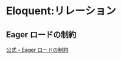 # Eloquent:リレーション

## Eager ロードの制約

[公式 - Eager ロードの制約](https://readouble.com/laravel/9.x/ja/eloquent-relationships.html?header=Eager%25E3%2583%25AD%25E3%2583%25BC%25E3%2583%2589%25E3%2581%25AE%25E5%2588%25B6%25E7%25B4%2584)
